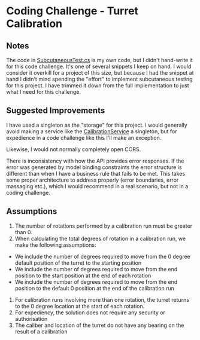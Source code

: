 # Coding Challenge - Turret Calibration

## Notes

The code in [SubcutaneousTest.cs](./TheStillHeron.BattleshipCalibration.Api.Test/TestWebApplicationFactory.cs) is my own code, but I didn't hand-write it for this code challenge. It's one of several snippets I keep on hand. I would consider it overkill for a project of this size, but because I had the snippet at hand I didn't mind spending the "effort" to implement subcutaneous testing for this project. I have trimmed it down from the full implementation to just what I need for this challenge.

## Suggested Improvements

I have used a singleton as the "storage" for this project. I would generally avoid making a service like the [CalibrationService](./TheStillHeron.BattleshipCalibration.Api/Services/CalibrationService.cs) a singleton, but for expedience in a code challenge like this I'll make an exception.

Likewise, I would not normally completely open CORS.

There is inconsistency with how the API provides error responses. If the error was generated by model binding constraints the error structure is different than when I have a business rule that fails to be met. This takes some proper architecture to address properly (error boundaries, error massaging etc.), which I would recommend in a real scenario, but not in a coding challenge.

## Assumptions

1. The number of rotations performed by a calibration run must be greater than 0.
1. When calculating the total degrees of rotation in a calibration run, we make the following assumptions:
  - We include the number of degrees required to move from the 0 degree default position of the turret to the starting position
  - We include the number of degrees required to move from the end position to the start position at the end of each rotation
  - We include the number of degrees required to move from the end position to the default 0 position at the end of the calibration run
1. For calibration runs involving more than one rotation, the turret returns to the 0 degree location at the start of each rotation.
1. For expediency, the solution does not require any security or authorisation
1. The caliber and location of the turret do not have any bearing on the result of a calibration
